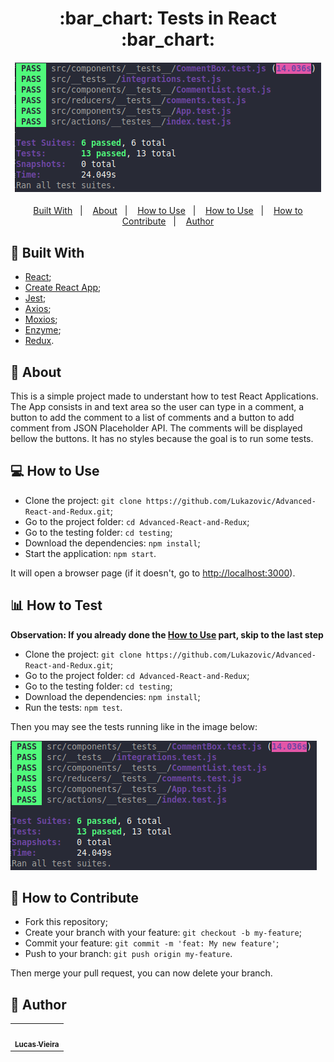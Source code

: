 <h1 align="center">:bar_chart: Tests in React :bar_chart:</h1>
<h4 align="center">
  <img src="./public/preview.png" /><br>
</h4>

<p align="center">
  <a href="#wrench-built-with">Built With</a>&nbsp;&nbsp;&nbsp;|&nbsp;&nbsp;&nbsp;
  <a href="#page_facing_up-about">About</a>&nbsp;&nbsp;&nbsp;|&nbsp;&nbsp;&nbsp;
  <a href="#-how-to-use">How to Use</a>&nbsp;&nbsp;&nbsp;|&nbsp;&nbsp;&nbsp;
  <a href="#bar_chart-how-to-test">How to Use</a>&nbsp;&nbsp;&nbsp;|&nbsp;&nbsp;&nbsp;
  <a href="#-how-to-contribute">How to Contribute</a>&nbsp;&nbsp;&nbsp;|&nbsp;&nbsp;&nbsp;
  <a href="#pencil-author">Author</a>
</p>

## :wrench: Built With

- [React](https://reactjs.org);
- [Create React App](https://create-react-app.dev/);
- [Jest](https://jestjs.io/);
- [Axios](https://github.com/axios/axios);
- [Moxios](https://github.com/axios/moxios);
- [Enzyme](https://enzymejs.github.io/enzyme/);
- [Redux](https://redux.js.org/).

## :page_facing_up: About

This is a simple project made to understant how to test React Applications. The App consists in and text area so the user can type in a comment, a button to add the comment to a list of comments and a button to add comment from JSON Placeholder API. The comments will be displayed bellow the buttons. It has no styles because the goal is to run some tests.

## 💻 How to Use

- Clone the project: `git clone https://github.com/Lukazovic/Advanced-React-and-Redux.git`;
- Go to the project folder: `cd Advanced-React-and-Redux`;
- Go to the testing folder: `cd testing`;
- Download the dependencies: `npm install`;
- Start the application: `npm start`.

It will open a browser page (if it doesn't, go to [http://localhost:3000](http://localhost:3000/)).

## :bar_chart: How to Test

**Observation: If you already done the [How to Use](#-how-to-use) part, skip to the last step**

- Clone the project: `git clone https://github.com/Lukazovic/Advanced-React-and-Redux.git`;
- Go to the project folder: `cd Advanced-React-and-Redux`;
- Go to the testing folder: `cd testing`;
- Download the dependencies: `npm install`;
- Run the tests: `npm test`.

Then you may see the tests running like in the image below:

![test](https://github.com/Lukazovic/Advanced-React-and-Redux/blob/master/testing/public/preview.png)

## 🤔 How to Contribute

- Fork this repository;
- Create your branch with your feature: `git checkout -b my-feature`;
- Commit your feature: `git commit -m 'feat: My new feature'`;
- Push to your branch: `git push origin my-feature`.

Then merge your pull request, you can now delete your branch.

## :pencil: Author

<table>
  <tr>
    <td align="center"><a href="https://github.com/Lukazovic"><img src="https://avatars0.githubusercontent.com/u/54550926?s=460&u=cdeeac652ce0597a986fbdcff6e249ad27a1f1da&v=4" width="100px;" alt=""/><br /><sub><b>Lucas Vieira</b></sub></a><br /></td>
  <tr>
</table>
